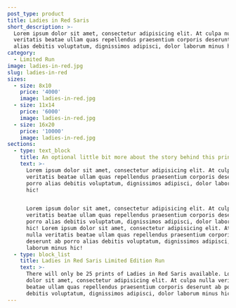 ```yaml
---
post_type: product
title: Ladies in Red Saris
short_description: >-
  Lorem ipsum dolor sit amet, consectetur adipisicing elit. At culpa nulla
  veritatis beatae ullam quas repellendus praesentium corporis deserunt ab porro
  alias debitis voluptatum, dignissimos adipisci, dolor laborum minus hic!
category:
  - Limited Run
image: ladies-in-red.jpg
slug: ladies-in-red
sizes:
  - size: 8x10
    price: '4000'
    image: ladies-in-red.jpg
  - size: 11x14
    price: '6000'
    image: ladies-in-red.jpg
  - size: 16x20
    price: '10000'
    image: ladies-in-red.jpg
sections:
  - type: text_block
    title: An optional little bit more about the story behind this print
    text: >-
      Lorem ipsum dolor sit amet, consectetur adipisicing elit. At culpa nulla
      veritatis beatae ullam quas repellendus praesentium corporis deserunt ab
      porro alias debitis voluptatum, dignissimos adipisci, dolor laborum minus
      hic!


      Lorem ipsum dolor sit amet, consectetur adipisicing elit. At culpa nulla
      veritatis beatae ullam quas repellendus praesentium corporis deserunt ab
      porro alias debitis voluptatum, dignissimos adipisci, dolor laborum minus
      hic! Lorem ipsum dolor sit amet, consectetur adipisicing elit. At culpa
      nulla veritatis beatae ullam quas repellendus praesentium corporis
      deserunt ab porro alias debitis voluptatum, dignissimos adipisci, dolor
      laborum minus hic!
  - type: block_list
    title: Ladies in Red Saris Limited Edition Run
    text: >-
      There will only be 25 prints of Ladies in Red Saris available. Lorem ipsum
      dolor sit amet, consectetur adipisicing elit. At culpa nulla veritatis
      beatae ullam quas repellendus praesentium corporis deserunt ab porro alias
      debitis voluptatum, dignissimos adipisci, dolor laborum minus hic!
---
```

